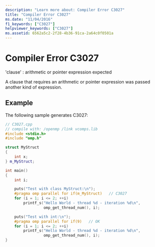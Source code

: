 ```yaml
---
description: "Learn more about: Compiler Error C3027"
title: "Compiler Error C3027"
ms.date: "11/04/2016"
f1_keywords: ["C3027"]
helpviewer_keywords: ["C3027"]
ms.assetid: 6562a5c2-2f28-4b36-91ca-2a64c0f0501a
---
```

# Compiler Error C3027

'clause' : arithmetic or pointer expression expected

A clause that requires an arithmetic or pointer expression was passed another kind of expression.

## Example

The following sample generates C3027:

```cpp
// C3027.cpp
// compile with: /openmp /link vcomps.lib
#include <stdio.h>
#include "omp.h"

struct MyStruct
{
    int x;
} m_MyStruct;

int main()
{
    int i;

    puts("Test with class MyStruct:\n");
    #pragma omp parallel for if(m_MyStruct)   // C3027
    for (i = 1; i <= 2; ++i)
        printf_s("Hello World - thread %d - iteration %d\n",
                 omp_get_thread_num(), i);

    puts("Test with int:\n");
    #pragma omp parallel for if(9)   // OK
    for (i = 1; i <= 2; ++i)
        printf_s("Hello World - thread %d - iteration %d\n",
                 omp_get_thread_num(), i);
}
```
